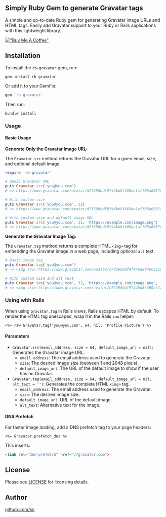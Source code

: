 ## Simply Ruby Gem to generate Gravatar tags
A simple and up-to-date Ruby gem for generating Gravatar image URLs and HTML tags. Easily add Gravatar support to your Ruby or Rails applications with this lightweight library. 

[!["Buy Me A Coffee"](https://www.buymeacoffee.com/assets/img/custom_images/orange_img.png)](https://buymeacoffee.com/underwulf)

Installation
-----------------
To install the `rb-gravatar` gem, run:

```shell
gem install rb-gravatar
```

Or add it to your Gemfile:
```ruby
gem 'rb-gravatar'
```

Then run:
```bash
bundle install
```

### Usage

#### Basic Usage

**Generate Only the Gravatar Image URL:**

The `Gravatar.src` method returns the Gravatar URL for a given email, size, and optional default image.

```ruby
require 'rb-gravatar'

# Basic Gravatar URL
puts Gravatar.src('you@you.com')
# => https://www.gravatar.com/avatar/d7f390bdf9f44bd8f460ac1aff05a603?s=64

# With custom size
puts Gravatar.src('you@you.com', 32)
# => https://www.gravatar.com/avatar/d7f390bdf9f44bd8f460ac1aff05a603?s=32

# With custom size and default image URL
puts Gravatar.src('you@you.com', 32, 'https://example.com/image.png')
# => https://www.gravatar.com/avatar/d7f390bdf9f44bd8f460ac1aff05a603?s=32&d=https%3A%2F%2Fexample.com%2Fimage.png
```

**Generate the Gravatar Image Tag:**

The `Gravatar.tag` method returns a complete HTML `<img>` tag for embedding the Gravatar image in a web page, including optional `alt` text.

```ruby
# Basic image tag
puts Gravatar.tag('you@you.com')
# => <img src='https://www.gravatar.com/avatar/d7f390bdf9f44bd8f460ac1aff05a603?s=64' class='gravatar' alt='' />

# With custom size and alt text
puts Gravatar.tag('you@you.com', 32, 'https://example.com/image.png', 'User avatar')
# => <img src='https://www.gravatar.com/avatar/d7f390bdf9f44bd8f460ac1aff05a603?s=32&d=https%3A%2F%2Fexample.com%2Fimage.png' class='gravatar' alt='User avatar' />
```

### Using with Rails
When using `Gravatar.tag` in Rails views, Rails escapes HTML by default. To render the HTML tag unescaped, wrap it in the Rails `raw` helper:

```erb
<%= raw Gravatar.tag('you@you.com', 64, nil, 'Profile Picture') %>
```

#### Parameters

- `Gravatar.src(email_address, size = 64, default_image_url = nil)`: Generates the Gravatar image URL.
  - `email_address`: The email address used to generate the Gravatar.
  - `size`: The desired image size (between 1 and 2048 pixels).
  - `default_image_url`: The URL of the default image to show if the user has no Gravatar.
- `Gravatar.tag(email_address, size = 64, default_image_url = nil, alt_text = '')`: Generates the complete HTML `<img>` tag.
  - `email_address`: The email address used to generate the Gravatar.
  - `size`: The desired image size.
  - `default_image_url`: URL of the default image.
  - `alt_text`: Alternative text for the image.

#### DNS Prefetch

For faster image loading, add a DNS prefetch tag to your page headers:

```erb
<%= Gravatar.prefetch_dns %>
```

This inserts:
```html
<link rel="dns-prefetch" href="//gravatar.com">
```

License
-----------------
Please see [LICENSE](https://github.com/sn/ruby-gravatar/blob/master/LICENSE) for licensing details.

Author
-----------------
[github.com/sn](https://github.com/sn) 
